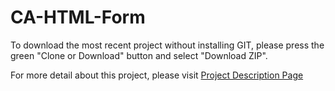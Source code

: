 # CA-HTML-Form

To download the most recent project without installing GIT, please press the green "Clone or Download" button and select "Download ZIP".

For more detail about this project, please visit <a href="http://tibbo.com/programmable/applications/web/html_form.html" target="_blank">Project Description Page</a>
